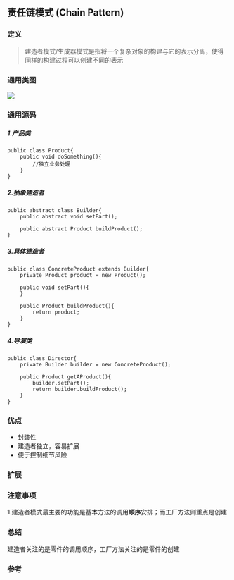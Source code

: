 ## 责任链模式 (Chain Pattern)

### 定义
> 建造者模式/生成器模式是指将一个复杂对象的构建与它的表示分离，使得同样的构建过程可以创建不同的表示

### 通用类图
![](http://www.dofactory.com/images/diagrams/Net/Chain.gif)

### 通用源码
##### 1.产品类
	public class Product{
		public void doSomething(){
			//独立业务处理
		}
    }
##### 2.抽象建造者
	public abstract class Builder{
		public abstract void setPart();

		public abstract Product buildProduct();
	}
##### 3.具体建造者
	public class ConcreteProduct extends Builder{
		private Product product = new Product();
		
		public void setPart(){
		}
		
		public Product buildProduct(){
			return product;
		}
	}

##### 4.导演类
	public class Director{
		private Builder builder = new ConcreteProduct();
		
		public Product getAProduct(){
			builder.setPart();
			return builder.buildProduct();
		}
	}

### 优点
- 封装性
- 建造者独立，容易扩展
- 便于控制细节风险

### 扩展

### 注意事项
1.建造者模式最主要的功能是基本方法的调用**顺序**安排；而工厂方法则重点是创建


### 总结
建造者关注的是零件的调用顺序，工厂方法关注的是零件的创建

### 参考